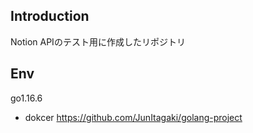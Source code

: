 ## Introduction
Notion APIのテスト用に作成したリポジトリ

## Env

go1.16.6

- dokcer
https://github.com/JunItagaki/golang-project


